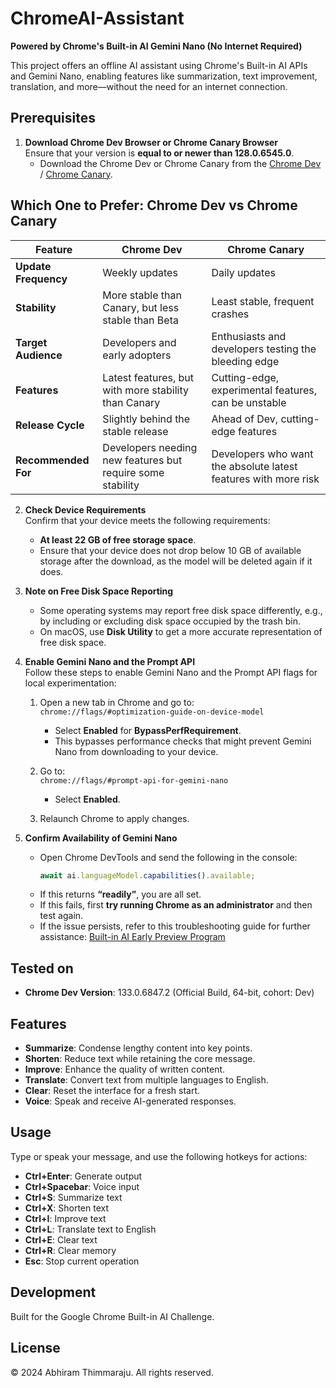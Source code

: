 # ChromeAI-Assistant
**Powered by Chrome's Built-in AI Gemini Nano (No Internet Required)**

This project offers an offline AI assistant using Chrome's Built-in AI APIs and Gemini Nano, enabling features like summarization, text improvement, translation, and more—without the need for an internet connection.

## Prerequisites

1. **Download Chrome Dev Browser or Chrome Canary Browser**  
   Ensure that your version is **equal to or newer than 128.0.6545.0**.  
   - Download the Chrome Dev or Chrome Canary from the [Chrome Dev](https://www.google.com/intl/en_in/chrome/dev/) / [Chrome Canary](https://www.google.com/intl/en_in/chrome/canary/).
## Which One to Prefer: Chrome Dev vs Chrome Canary

| Feature               | **Chrome Dev**                        | **Chrome Canary**                    |
|-----------------------|---------------------------------------|--------------------------------------|
| **Update Frequency**   | Weekly updates                       | Daily updates                       |
| **Stability**          | More stable than Canary, but less stable than Beta | Least stable, frequent crashes       |
| **Target Audience**    | Developers and early adopters        | Enthusiasts and developers testing the bleeding edge |
| **Features**           | Latest features, but with more stability than Canary | Cutting-edge, experimental features, can be unstable |
| **Release Cycle**      | Slightly behind the stable release   | Ahead of Dev, cutting-edge features  |
| **Recommended For**    | Developers needing new features but require some stability | Developers who want the absolute latest features with more risk |

2. **Check Device Requirements**  
   Confirm that your device meets the following requirements:  
   - **At least 22 GB of free storage space**.  
   - Ensure that your device does not drop below 10 GB of available storage after the download, as the model will be deleted again if it does.

3. **Note on Free Disk Space Reporting**  
   - Some operating systems may report free disk space differently, e.g., by including or excluding disk space occupied by the trash bin.
   - On macOS, use **Disk Utility** to get a more accurate representation of free disk space.

4. **Enable Gemini Nano and the Prompt API**  
   Follow these steps to enable Gemini Nano and the Prompt API flags for local experimentation:

   1. Open a new tab in Chrome and go to:  
      `chrome://flags/#optimization-guide-on-device-model`  
      - Select **Enabled** for **BypassPerfRequirement**.  
      - This bypasses performance checks that might prevent Gemini Nano from downloading to your device.

   2. Go to:  
      `chrome://flags/#prompt-api-for-gemini-nano`  
      - Select **Enabled**.

   3. Relaunch Chrome to apply changes.

5. **Confirm Availability of Gemini Nano**  
   - Open Chrome DevTools and send the following in the console:
     ```javascript
     await ai.languageModel.capabilities().available;
     ```
   - If this returns **“readily”**, you are all set.
   - If this fails, first **try running Chrome as an administrator** and then test again.
   - If the issue persists, refer to this troubleshooting guide for further assistance: [Built-in AI Early Preview Program](https://docs.google.com/document/d/1VG8HIyz361zGduWgNG7R_R8Xkv0OOJ8b5C9QKeCjU0c/edit?tab=t.0)

## Tested on
- **Chrome Dev Version**: 133.0.6847.2 (Official Build, 64-bit, cohort: Dev)

## Features
- **Summarize**: Condense lengthy content into key points.
- **Shorten**: Reduce text while retaining the core message.
- **Improve**: Enhance the quality of written content.
- **Translate**: Convert text from multiple languages to English.
- **Clear**: Reset the interface for a fresh start.
- **Voice**: Speak and receive AI-generated responses.

## Usage
Type or speak your message, and use the following hotkeys for actions:

- **Ctrl+Enter**: Generate output
- **Ctrl+Spacebar**: Voice input
- **Ctrl+S**: Summarize text
- **Ctrl+X**: Shorten text
- **Ctrl+I**: Improve text
- **Ctrl+L**: Translate text to English
- **Ctrl+E**: Clear text
- **Ctrl+R**: Clear memory
- **Esc**: Stop current operation

## Development
Built for the Google Chrome Built-in AI Challenge.

## License
© 2024 Abhiram Thimmaraju. All rights reserved.
